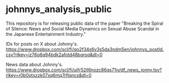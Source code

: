 # johnnys_analysis_public

This repository is for releasing public data of the paper "Breaking the Spiral of Silence: News and Social Media Dynamics on Sexual Abuse Scandal in the Japanese Entertainment Industry."

IDs for posts on X about Johnny's.  
https://www.dropbox.com/scl/fi/qo2f34s6v3s5da3ndm5en/johnnys_postId.csv?rlkey=iz76o6q94bdk2afotd48bqroq&dl=0

News data about Johnny's.  
https://www.dropbox.com/scl/fi/uifr52ll6nozc86qs71jv/df_news_jonny.tsv?rlkey=r0b0otxzzk07xq6mq7rflqncs&dl=0
